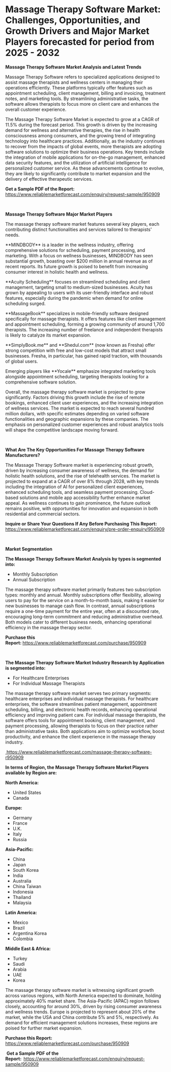 <p><h1>Massage Therapy Software Market: Challenges, Opportunities, and Growth Drivers and Major Market Players forecasted for period from 2025 - 2032</h1></p><p><strong>Massage Therapy Software Market Analysis and Latest Trends</strong></p>
<p><p>Massage Therapy Software refers to specialized applications designed to assist massage therapists and wellness centers in managing their operations efficiently. These platforms typically offer features such as appointment scheduling, client management, billing and invoicing, treatment notes, and marketing tools. By streamlining administrative tasks, the software allows therapists to focus more on client care and enhances the overall customer experience.</p><p>The Massage Therapy Software Market is expected to grow at a CAGR of 11.5% during the forecast period. This growth is driven by the increasing demand for wellness and alternative therapies, the rise in health consciousness among consumers, and the growing trend of integrating technology into healthcare practices. Additionally, as the industry continues to recover from the impacts of global events, more therapists are adopting software solutions to optimize their business operations. Key trends include the integration of mobile applications for on-the-go management, enhanced data security features, and the utilization of artificial intelligence for personalized customer service. As these advancements continue to evolve, they are likely to significantly contribute to market expansion and the delivery of effective therapeutic services.</p></p>
<p><strong>Get a Sample PDF of the Report:&nbsp;</strong> <a href="https://www.reliablemarketforecast.com/enquiry/request-sample/950909?utm_campaign=1840&utm_medium=2&utm_source=Github&utm_content=ia&utm_term=18042025&utm_id=massage-therapy-software">https://www.reliablemarketforecast.com/enquiry/request-sample/950909</a></p>
<p>&nbsp;</p>
<p><strong>Massage Therapy Software Major Market Players</strong></p>
<p><p>The massage therapy software market features several key players, each contributing distinct functionalities and services tailored to therapists' needs. </p><p>**MINDBODY** is a leader in the wellness industry, offering comprehensive solutions for scheduling, payment processing, and marketing. With a focus on wellness businesses, MINDBODY has seen substantial growth, boasting over $200 million in annual revenue as of recent reports. Its future growth is poised to benefit from increasing consumer interest in holistic health and wellness.</p><p>**Acuity Scheduling** focuses on streamlined scheduling and client management, targeting small to medium-sized businesses. Acuity has grown by appealing to users with its user-friendly interface and robust features, especially during the pandemic when demand for online scheduling surged.</p><p>**MassageBook** specializes in mobile-friendly software designed specifically for massage therapists. It offers features like client management and appointment scheduling, forming a growing community of around 1,700 therapists. The increasing number of freelance and independent therapists is likely to catalyze its market expansion.</p><p>**SimplyBook.me** and **Shedul.com** (now known as Fresha) offer strong competition with free and low-cost models that attract small businesses. Fresha, in particular, has gained rapid traction, with thousands of global users.</p><p>Emerging players like **Yocale** emphasize integrated marketing tools alongside appointment scheduling, targeting therapists looking for a comprehensive software solution. </p><p>Overall, the massage therapy software market is projected to grow significantly. Factors driving this growth include the rise of remote bookings, enhanced client user experiences, and the increasing integration of wellness services. The market is expected to reach several hundred million dollars, with specific estimates depending on varied software functionalities and geographic expansions by these companies. The emphasis on personalized customer experiences and robust analytics tools will shape the competitive landscape moving forward.</p></p>
<p>&nbsp;</p>
<p><strong>What Are The Key Opportunities For Massage Therapy Software Manufacturers?</strong></p>
<p><p>The Massage Therapy Software market is experiencing robust growth, driven by increasing consumer awareness of wellness, the demand for holistic health solutions, and the rise of telehealth services. The market is projected to expand at a CAGR of over 8% through 2028, with key trends including the integration of AI for personalized client experiences, enhanced scheduling tools, and seamless payment processing. Cloud-based solutions and mobile app accessibility further enhance market appeal. As wellness continues to gain prominence, the future outlook remains positive, with opportunities for innovation and expansion in both residential and commercial sectors.</p></p>
<p><strong>Inquire or Share Your Questions If Any Before Purchasing This Report:</strong> <a href="https://www.reliablemarketforecast.com/enquiry/pre-order-enquiry/950909?utm_campaign=1840&utm_medium=2&utm_source=Github&utm_content=ia&utm_term=18042025&utm_id=massage-therapy-software">https://www.reliablemarketforecast.com/enquiry/pre-order-enquiry/950909</a></p>
<p>&nbsp;</p>
<p><strong>Market Segmentation</strong></p>
<p><strong>The Massage Therapy Software Market Analysis by types is segmented into:</strong></p>
<p><ul><li>Monthly Subscription</li><li>Annual Subscription</li></ul></p>
<p><p>The massage therapy software market primarily features two subscription types: monthly and annual. Monthly subscriptions offer flexibility, allowing users to pay for the service on a month-to-month basis, making it easier for new businesses to manage cash flow. In contrast, annual subscriptions require a one-time payment for the entire year, often at a discounted rate, encouraging long-term commitment and reducing administrative overhead. Both models cater to different business needs, enhancing operational efficiency in the massage therapy sector.</p></p>
<p><strong>Purchase this Report:&nbsp;</strong><a href="https://www.reliablemarketforecast.com/purchase/950909?utm_campaign=1840&utm_medium=2&utm_source=Github&utm_content=ia&utm_term=18042025&utm_id=massage-therapy-software">https://www.reliablemarketforecast.com/purchase/950909</a></p>
<p>&nbsp;</p>
<p><strong>The Massage Therapy Software Market Industry Research by Application is segmented into:</strong></p>
<p><ul><li>For Healthcare Enterprises</li><li>For Individual Massage Therapists</li></ul></p>
<p><p>The massage therapy software market serves two primary segments: healthcare enterprises and individual massage therapists. For healthcare enterprises, the software streamlines patient management, appointment scheduling, billing, and electronic health records, enhancing operational efficiency and improving patient care. For individual massage therapists, the software offers tools for appointment booking, client management, and payment processing, allowing therapists to focus on their practice rather than administrative tasks. Both applications aim to optimize workflow, boost productivity, and enhance the client experience in the massage therapy industry.</p></p>
<p><a href="https://www.reliablemarketforecast.com/massage-therapy-software-r950909?utm_campaign=1840&utm_medium=2&utm_source=Github&utm_content=ia&utm_term=18042025&utm_id=massage-therapy-software">&nbsp;https://www.reliablemarketforecast.com/massage-therapy-software-r950909</a></p>
<p><strong>In terms of Region, the Massage Therapy Software Market Players available by Region are:</strong></p>
<p>
    <p> <strong> North America: </strong>
        <ul>
            <li>United States</li>
            <li>Canada</li>
        </ul>
        </p> 
    <p> <strong> Europe: </strong>
        <ul>
            <li>Germany</li>
            <li>France</li>
            <li>U.K.</li>
            <li>Italy</li>
            <li>Russia</li>
        </ul>
        </p> 
    <p> <strong> Asia-Pacific: </strong>
        <ul>
            <li>China</li>
            <li>Japan</li>
            <li>South Korea</li>
            <li>India</li>
            <li>Australia</li>
            <li>China Taiwan</li>
            <li>Indonesia</li>
            <li>Thailand</li>
            <li>Malaysia</li>
        </ul>
        </p> 
    <p> <strong> Latin America: </strong>
        <ul>
            <li>Mexico</li>
            <li>Brazil</li>
            <li>Argentina Korea</li>
            <li>Colombia</li>
        </ul>
        </p> 
    <p> <strong> Middle East & Africa: </strong>
        <ul>
            <li>Turkey</li>
            <li>Saudi</li>
            <li>Arabia</li>
            <li>UAE</li>
            <li>Korea</li>
        </ul>
    </p>
    </p>
<p><p>The massage therapy software market is witnessing significant growth across various regions, with North America expected to dominate, holding approximately 40% market share. The Asia-Pacific (APAC) region follows closely, accounting for around 30%, driven by rising consumer awareness and wellness trends. Europe is projected to represent about 20% of the market, while the USA and China contribute 5% and 5%, respectively. As demand for efficient management solutions increases, these regions are poised for further market expansion.</p></p>
<p><strong>Purchase this Report: </strong><a href="https://www.reliablemarketforecast.com/purchase/950909?utm_campaign=1840&utm_medium=2&utm_source=Github&utm_content=ia&utm_term=18042025&utm_id=massage-therapy-software">https://www.reliablemarketforecast.com/purchase/950909</a></p>
<p>&nbsp;<strong>Get a Sample PDF of the Report:&nbsp;&nbsp;</strong><a href="https://www.reliablemarketforecast.com/enquiry/request-sample/950909?utm_campaign=1840&utm_medium=2&utm_source=Github&utm_content=ia&utm_term=18042025&utm_id=massage-therapy-software">https://www.reliablemarketforecast.com/enquiry/request-sample/950909</a></p>
<p><strong></strong></p>
<p><p></p><p></p><p></p></p>